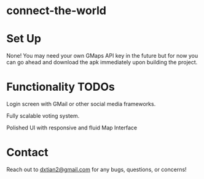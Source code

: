 # connect-the-world

# Set Up

None! You may need your own GMaps API key in the future but for now you can go ahead and download the apk immediately upon building the project.

# Functionality TODOs

Login screen with GMail or other social media frameworks. 

Fully scalable voting system.

Polished UI with responsive and fluid Map Interface

# Contact

Reach out to dxtian2@gmail.com for any bugs, questions, or concerns!
